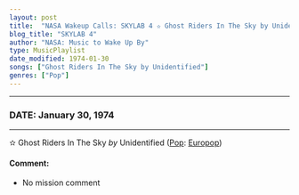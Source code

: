 ```yaml
---
layout: post
title:  "NASA Wakeup Calls: SKYLAB 4 ✫ Ghost Riders In The Sky by Unidentified ✺ January 30, 1974"
blog_title: "SKYLAB 4"
author: "NASA: Music to Wake Up By"
type: MusicPlaylist
date_modified: 1974-01-30
songs: ["Ghost Riders In The Sky by Unidentified"]
genres: ["Pop"]
---
```


----
### DATE: January 30, 1974
----
✫ Ghost Riders In The Sky *by* Unidentified ([Pop](https://www.discogs.com/genre/Pop): [Europop](https://www.discogs.com/style/Europop)) <a target="blank_" href="https://www.discogs.com/Tornado-Ghost-Riders-In-The-Sky/release/1918623">
    <i class="fas fa-compact-disc"
       title="Discogs entry for this song"
       alt="Discogs entry for this song"
       style="font-size: 1.1em;"></i></a>
    

#### Comment:
* No mission comment



<br/>
<center>
	<a target="_blank"
	   href="https://twitter.com/intent/tweet?hashtags=Space,NASA,Playlist,NASAWakeupCalls,SpaceProgram&text=🚀 {{ page.author}}, '{{ page.songs.first }}' {{ page.title }}, {{ page.date | date: '%B %d, %Y' }}, {{ site.url }}{{ page.url }}&via=nasawakeupcalls"><i class="fab fa-twitter" title="Tweet this page" alt="Tweet this page" style="font-size: 1.3em;"></i></a>
	&nbsp; 	<i class="fas fa-user-astronaut" style="font-size: 1.5em;"></i> &nbsp;
    <a id="custom_amazon_link"
       type="amzn" search="#"
       category="popular music">
    <i class="fab fa-amazon" style="font-size: 1.3em;"></i></a>
</center>

<!-- Randomly resolve an individual entry from a song array -->
<script src="/assets/javascript/seedrandom.min.js"></script>
<script>
  var wake_me_up = ["Ghost Riders In The Sky by Unidentified"];
  var prng = new Math.seedrandom();
  function randomSong() {
    song = wake_me_up[Math.floor(Math.random() * wake_me_up.length)];
    var amazon_link = document.getElementById("custom_amazon_link");
    amazon_link.setAttribute("search", song);
  }
  window.onload = randomSong();
</script>
